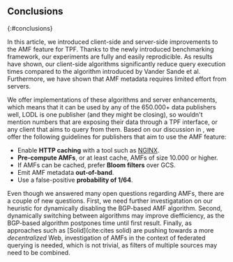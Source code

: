 ## Conclusions
{:#conclusions}

In this article, we introduced client-side and server-side improvements
to the AMF feature for TPF.
Thanks to the newly introduced benchmarking framework, our experiments are fully and easily reprodicible.
As results have shown, our client-side algorithms significantly reduce query execution times
compared to the algorithm introduced by Vander Sande et al.
Furthermore, we have shown that AMF metadata requires limited effort from servers.

We offer implementations of these algorithms and server enhancements,
which means that it can be used by any of the 650.000+ data publishers
<span class="comment" data-author="RV">well, LODL is one publisher (and they might be closing), so wouldn't mention numbers</span>
that are exposing their data through a TPF interface,
or any client that aims to query from them.
Based on our discussion in [](#evaluation),
we offer the following guidelines for publishers that aim to use the AMF feature:

* Enable **HTTP caching** with a tool such as [NGINX](https://www.nginx.com/).
* **Pre-compute AMFs**, or at least cache, AMFs of size 10.000 or higher.
* If AMFs can be cached, prefer **Bloom filters** over GCS.
* Emit AMF metadata **out-of-band**.
* Use a false-positive **probability of 1/64**.

Even though we answered many open questions regarding AMFs,
there are a couple of new questions.
First, we need further investigatation on our heuristic for dynamically disabling the BGP-based AMF algorithm.
Second, dynamically switching between algorithms may improve diefficiency,
as the BGP-based algorithm postpones time until first result.
Finally, as approaches such as [Solid](cite:cites solid) are pushing towards a more _decentralized_ Web,
investigation of AMFs in the context of federated querying is needed,
which is not trivial, as filters of multiple sources may need to be combined.
